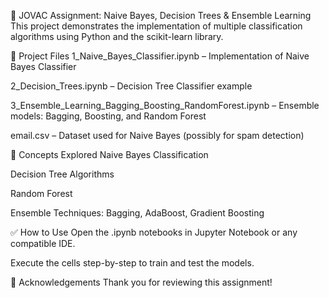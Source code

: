 📘 JOVAC Assignment: Naive Bayes, Decision Trees & Ensemble Learning
This project demonstrates the implementation of multiple classification algorithms using Python and the scikit-learn library.

📁 Project Files
1_Naive_Bayes_Classifier.ipynb – Implementation of Naive Bayes Classifier

2_Decision_Trees.ipynb – Decision Tree Classifier example

3_Ensemble_Learning_Bagging_Boosting_RandomForest.ipynb – Ensemble models: Bagging, Boosting, and Random Forest

email.csv – Dataset used for Naive Bayes (possibly for spam detection)

📌 Concepts Explored
Naive Bayes Classification

Decision Tree Algorithms

Random Forest

Ensemble Techniques: Bagging, AdaBoost, Gradient Boosting

✅ How to Use
Open the .ipynb notebooks in Jupyter Notebook or any compatible IDE.

Execute the cells step-by-step to train and test the models.

🙌 Acknowledgements
Thank you for reviewing this assignment!
